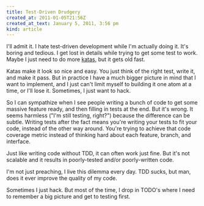 ```yaml
---
title: Test-Driven Drudgery
created_at: 2011-01-05T21:56Z
created_at_text: January 5, 2011, 3:56 pm
kind: article
---
```

I'll admit it. I hate test-driven development while I'm actually doing it. It's boring and tedious. I get lost in details while trying to get some test to work. Maybe I just need to do more [katas][], but it gets old fast.

Katas make it look so nice and easy. You just think of the right test, write it, and make it pass. But in practice I have a much bigger picture in mind that I want to implement, and I just can't limit myself to building it one atom at a time, or I'll lose it. Sometimes, I just want to hack.

So I can sympathize when I see people writing a bunch of code to get some massive feature ready, and then filling in tests at the end. But it's wrong. It seems harmless ("I'm still testing, right?") because the difference can be subtle. Writing tests after the fact means you're writing your tests to fit your code, instead of the other way around. You're trying to achieve that code coverage metric instead of thinking hard about each feature, branch, and interface.

Just like writing code without TDD, it can often work just fine. But it's not scalable and it results in poorly-tested and/or poorly-written code.

I'm not just preaching, I live this dilemma every day. TDD sucks, but man, does it ever improve the quality of my code.

Sometimes I just hack. But most of the time, I drop in TODO's where I need to remember a big picture and get to testing first.

[katas]: http://thecleancoder.blogspot.com/2010/10/craftsman-62-dark-path.html
